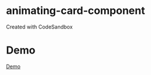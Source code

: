 # animating-card-component

Created with CodeSandbox

# Demo

[Demo](https://csb-g0khd-fla8efrdg.vercel.app/)
